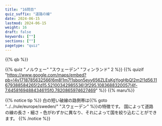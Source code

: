 ```yaml
---
title: "16問目"
quiz_suffix: "道路の線"
date: 2024-06-15
lastmod: 2024-06-15
weight: 16
draft: false
keywords: [""]
sections: [""]
pagetype: "quiz"
---
```


{{% qb %}}

{{% quiz "ノルウェー" "スウェーデン" "フィンランド" 2 %}}
{{% quizif "https://www.google.com/maps/embed?pb=!4v1718785632566!6m8!1m7!1sbon5eyy656ZLEsKgYogHbQ!2m2!1d56.11679388584265!2d15.52100342985536!3f295.1083688320057!4f-7.645816948843461!5f0.7820865974627469" %}}
{{% maru%}}

<div class="googlemap-if ansarea transparent-area">
{{% notice tip %}}
白の短い破線の路側帯は{{% goto "../../rule/europe/sweden/" "スウェーデン" %}}の特徴です。
国によって道路の線の長さ・細さ・色がわずかに異なり、それによって国を絞り込むことができます。
{{% /notice %}}
</div>

